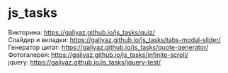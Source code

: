 # js_tasks
Викторина: https://galiyaz.github.io/js_tasks/quiz/ <br>
Слайдер и вкладки: https://galiyaz.github.io/js_tasks/tabs-modal-slider/ <br>
Генератор цитат: https://galiyaz.github.io/js_tasks/quote-generator/ <br>
Фотогалерея: https://galiyaz.github.io/js_tasks/infinite-scroll/ <br>
jquery: https://galiyaz.github.io/js_tasks/jquery-test/
